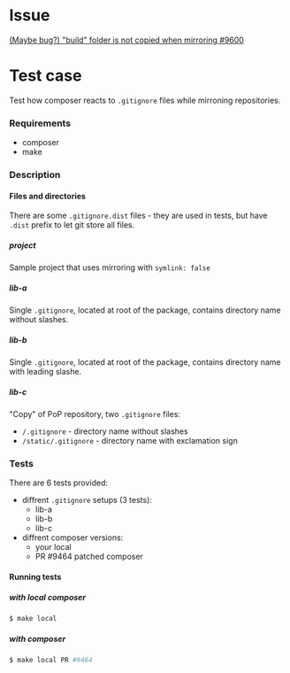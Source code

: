 # Issue

[(Maybe bug?) "build" folder is not copied when mirroring #9600](https://github.com/composer/composer/issues/9600)

# Test case

Test how composer reacts to `.gitignore` files while mirroning repositories.

### Requirements
- composer
- make

### Description


#### Files and directories

There are some `.gitignore.dist` files - they are used in tests, but have `.dist` prefix to let git store all files.

##### project

Sample project that uses mirroring with `symlink: false`

##### lib-a

Single `.gitignore`, located at root of the package, contains directory name without slashes.

##### lib-b

Single `.gitignore`, located at root of the package, contains directory name with leading slashe.


##### lib-c

"Copy" of PoP repository, two `.gitignore` files:
- `/.gitignore` - directory name without slashes
- `/static/.gitignore` - directory name with exclamation sign

### Tests

There are 6 tests provided:
- diffrent `.gitignore` setups (3 tests):
  - lib-a
  - lib-b
  - lib-c
- diffrent composer versions:
  - your local
  - PR #9464 patched composer
  
  
#### Running tests

##### with local composer
```bash
$ make local
```

##### with composer
```bash
$ make local PR #9464
```
